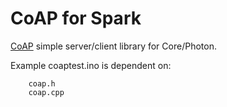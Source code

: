 CoAP for Spark
============

<a href="http://coap.technology/" target=_blank>CoAP</a> simple server/client library for Core/Photon.

Example coaptest.ino is dependent on:

        coap.h
        coap.cpp


